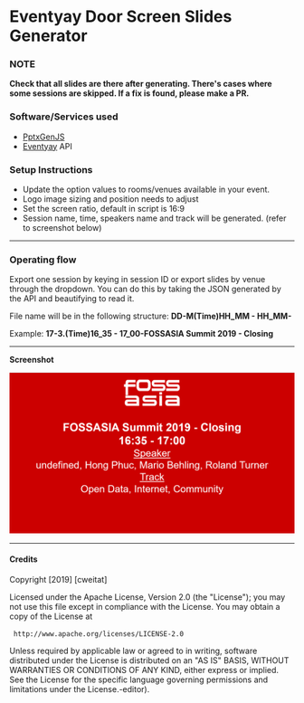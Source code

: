# Eventyay Door Screen Slides Generator
### **NOTE**
**Check that all slides are there after generating. There's cases where some sessions are skipped. If a fix is found, please make a PR.**

### Software/Services used
    
   - [PptxGenJS]( https://github.com/gitbrent/PptxGenJS)
   - [Eventyay](https://eventyay.com) API

### Setup Instructions
	
- Update the option values to rooms/venues available in your event.
- Logo image sizing and position needs to adjust
- Set the screen ratio, default in script is 16:9
- Session name, time, speakers name and track will be generated. (refer to screenshot below)

---

### Operating flow
Export one session by keying in session ID or export slides by venue through the dropdown.
You can do this by taking the JSON generated by the API and beautifying to read it.


File name will be in the following structure:
**DD-M(Time)HH_MM - HH_MM-<Session Name>**

Example: 
**17-3.(Time)16_35 - 17_00-FOSSASIA Summit 2019 - Closing**

---

**Screenshot**

![screenshot sample](https://github.com/cweitat/eventyayPPTGenerator/raw/master/screenshot.PNG)

---
#### **Credits**
   Copyright [2019] [cweitat]

   Licensed under the Apache License, Version 2.0 (the "License");
   you may not use this file except in compliance with the License.
   You may obtain a copy of the License at

     http://www.apache.org/licenses/LICENSE-2.0

   Unless required by applicable law or agreed to in writing, software
   distributed under the License is distributed on an "AS IS" BASIS,
   WITHOUT WARRANTIES OR CONDITIONS OF ANY KIND, either express or implied.
   See the License for the specific language governing permissions and
   limitations under the License.-editor).  
    
    
